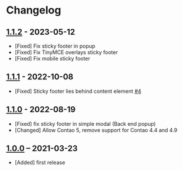 # Changelog

[//]: <> (
Types of changes
    Added for new features.
    Changed for changes in existing functionality.
    Deprecated for soon-to-be removed features.
    Removed for now removed features.
    Fixed for any bug fixes.
    Security in case of vulnerabilities.
)

## [1.1.2](https://github.com/pdir/contao-sticky-footer/tree/1.1.2) - 2023-05-12

- [Fixed] Fix sticky footer in popup
- [Fixed] Fix TinyMCE overlays sticky footer
- [Fixed] Fix mobile sticky footer

## [1.1.1](https://github.com/pdir/contao-sticky-footer/tree/1.1.1) - 2022-10-08

- [Fixed] Sticky footer lies behind content element [#4](https://github.com/pdir/contao-sticky-footer/issues/4)

## [1.1.0](https://github.com/pdir/contao-sticky-footer/tree/1.1.0) - 2022-08-19

- [Fixed] fix sticky footer in simple modal (Back end popup)
- [Changed] Allow Contao 5, remove support for Contao 4.4 and 4.9

## [1.0.0](https://github.com/pdir/contao-sticky-footer/tree/1.0.0) – 2021-03-23

- [Added] first release
